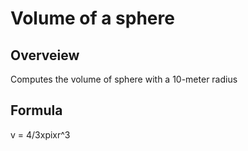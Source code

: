 # Volume of a sphere

## Overveiew
Computes the volume of sphere with a 10-meter radius

## Formula
v = 4/3xpixr^3
